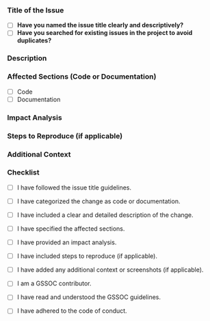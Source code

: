 ### Title of the Issue
- [ ] **Have you named the issue title clearly and descriptively?**  
- [ ] **Have you searched for existing issues in the project to avoid duplicates?**
<!-- Example: "refactor: [Component] Optimize search algorithm" -->
<!-- Use format: "refactor: [affected section] concise description" -->

### Description
<!-- Provide a detailed description of the code change you're suggesting and why it's necessary. -->

### Affected Sections (Code or Documentation)
<!-- Specify which sections of the codebase or documentation will be affected by this change. -->

- [ ] Code
- [ ] Documentation

### Impact Analysis
<!-- Describe the impact of this change on the project, including possible side effects and necessary modifications in the related modules or components. -->

### Steps to Reproduce (if applicable)
<!-- Provide a step-by-step description of how to reproduce the issue or verify the changes. -->

### Additional Context
<!-- Add any other context or screenshots about the issue here. -->

### Checklist
- [ ] I have followed the issue title guidelines.
- [ ] I have categorized the change as code or documentation.
- [ ] I have included a clear and detailed description of the change.
- [ ] I have specified the affected sections.
- [ ] I have provided an impact analysis.
- [ ] I have included steps to reproduce (if applicable).
- [ ] I have added any additional context or screenshots (if applicable).
- [ ] I am a GSSOC contributor.
- [ ] I have read and understood the GSSOC guidelines.
- [ ] I have adhered to the code of conduct.



































